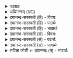 <details><summary>पदपाठः</summary>

यत्र॑। ओष॑धीः। स॒मग्म॒तेति॑ स॒म्ऽअग्मत्। राजा॑नः। समि॑तावि॒वेति॒ समि॑तौऽइव। विप्रः॑। सः। उ॒च्य॒ते॒। भि॒षक्। र॒क्षो॒हेति॑ रक्षः॒ऽहा। अ॒मी॒व॒चात॑न॒ इत्य॑मीव॒ऽचात॑नः। ८०।
</details>

<details><summary>अधिमन्त्रम् (VC)</summary>

- ओषधयो देवताः
- भिषगृषिः
- अनुष्टुप्
- गान्धारः
</details>

<details><summary>दयानन्द-सरस्वती (हि) - विषयः</summary>

बार-बार श्रेष्ठ वैद्यों का सेवन करें, यह विषय अगले मन्त्र में कहा है ॥
</details>

<details><summary>दयानन्द-सरस्वती (हि) - पदार्थः</summary>

पदार्थान्वयभाषाः -  हे मनुष्यो ! तुम लोग (यत्र) जिन स्थलों में (ओषधीः) सोमलता आदि ओषधी होती हों, उन को जैसे (राजानः) राजधर्म से युक्त वीरपुरुष (समिताविव) युद्ध में शत्रुओं को प्राप्त होते हैं, वैसे (समग्मत) प्राप्त हों, जो (रक्षोहा) दुष्ट रोगों का नाशक (अमीवचातनः) रोगों को निवृत्त करनेवाला (विप्रः) बुद्धिमान् (भिषक्) वैद्य हो, (सः) वह तुम्हारे प्रति (उच्यते) ओषधियों के गुणों का उपदेश करे और ओषधियों का तथा उस वैद्य का सेवन करो ॥८० ॥
</details>

<details><summary>दयानन्द-सरस्वती (हि) - भावार्थः</summary>

भावार्थभाषाः -  इस मन्त्र में वाचकलुप्तोपमालङ्कार है। जैसे सेनापति से शिक्षा को प्राप्त हुए राजा के वीर पुरुष अत्यन्त पुरुषार्थ से देशान्तर में जा शत्रुओं को जीत के राज्य को प्राप्त होते हैं, वैसे श्रेष्ठ वैद्य से शिक्षा को प्राप्त हुए तुम लोग ओषधियों की विद्या को प्राप्त होओ। जिस शुद्ध देश में ओषधि हों, वहाँ उन को जान के उपयोग में लाओ और दूसरों के लिये भी बताओ ॥८० ॥
</details>

<details><summary>दयानन्द-सरस्वती (सं) - विषयः</summary>

पुनः पुनः सद्वैद्यसेवनं कार्य्यमित्याह ॥
</details>

<details><summary>दयानन्द-सरस्वती (सं) - पदार्थः</summary>

पदार्थान्वयभाषाः -  हे मनुष्याः ! यूयं यत्रौषधीः सन्ति ता राजानः समिताविव समग्मत, यो रक्षोहाऽमीवचातनो विप्रो भिषग्भवेत् स युष्मान् प्रत्युच्यत उच्येत, तद्गुणान् प्रकाशयेत्, तास्तं च सदा सेवध्वम् ॥८० ॥
</details>

<details><summary>दयानन्द-सरस्वती (सं) - भावार्थः</summary>

भावार्थभाषाः -  अत्रोपमालङ्कारः। यथा सेनापतिसुशिक्षिता राज्ञो वीरपुरुषाः परमप्रयत्नेन देशान्तरं गत्वा शत्रून् विजित्य राज्यं प्राप्नुवन्ति, तथा सद्वैद्यसुशिक्षिता यूयमोषधिविद्यां प्राप्नुत। यस्मिन् शुद्धे देश ओषधयः सन्ति, ता विज्ञायोपयुङ्ग्ध्वमन्येभ्यश्चोपदिशत ॥८० ॥
</details>

<details><summary>सविता जोशी ← दयानन्दः (म) - भावार्थः</summary>

भावार्थभाषाः -  या मंत्रात वाचकलुप्तोपमालंकार आहे. जसे सेनापतींकडून प्रशिक्षित झालेले राज्यातील वीर पुरुष देशोदेशी जाऊन अत्यंत पुरुषार्थाने शत्रूंना जिंकून राज्य प्राप्त करतात, तसेच श्रेष्ठ वैद्याकडून शिक्षण घेऊन तुम्ही लोक औषधी विद्या प्राप्त करा व ज्या देशात शुद्ध औषधी असेल त्यांचे ज्ञान प्राप्त करून त्यांचा उपयोग करा व इतरांनाही तसे करावयास सांगा.
</details>